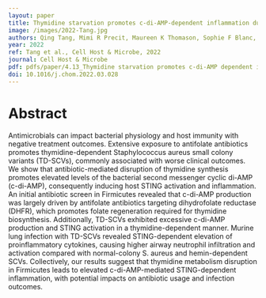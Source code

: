 ```yaml
---
layout: paper
title: Thymidine starvation promotes c-di-AMP-dependent inflammation during pathogenic bacterial infection
image: /images/2022-Tang.jpg
authors: Qing Tang, Mimi R Precit, Maureen K Thomason, Sophie F Blanc, Fariha Ahmed-Qadri, Adelle P McFarland, Daniel J Wolter, Lucas R Hoffman, Joshua J Woodward.
year: 2022
ref: Tang et al., Cell Host & Microbe, 2022
journal: Cell Host & Microbe
pdf: pdfs/paper/4.13_Thymidine starvation promotes c-di-AMP dependent inflammation during infection copy.pdf
doi: 10.1016/j.chom.2022.03.028
---
```


# Abstract

Antimicrobials can impact bacterial physiology and host immunity with negative treatment outcomes. Extensive exposure to antifolate antibiotics promotes thymidine-dependent Staphylococcus aureus small colony variants (TD-SCVs), commonly associated with worse clinical outcomes. We show that antibiotic-mediated disruption of thymidine synthesis promotes elevated levels of the bacterial second messenger cyclic di-AMP (c-di-AMP), consequently inducing host STING activation and inflammation. An initial antibiotic screen in Firmicutes revealed that c-di-AMP production was largely driven by antifolate antibiotics targeting dihydrofolate reductase (DHFR), which promotes folate regeneration required for thymidine biosynthesis. Additionally, TD-SCVs exhibited excessive c-di-AMP production and STING activation in a thymidine-dependent manner. Murine lung infection with TD-SCVs revealed STING-dependent elevation of proinflammatory cytokines, causing higher airway neutrophil infiltration and activation compared with normal-colony S. aureus and hemin-dependent SCVs. Collectively, our results suggest that thymidine metabolism disruption in Firmicutes leads to elevated c-di-AMP-mediated STING-dependent inflammation, with potential impacts on antibiotic usage and infection outcomes.

